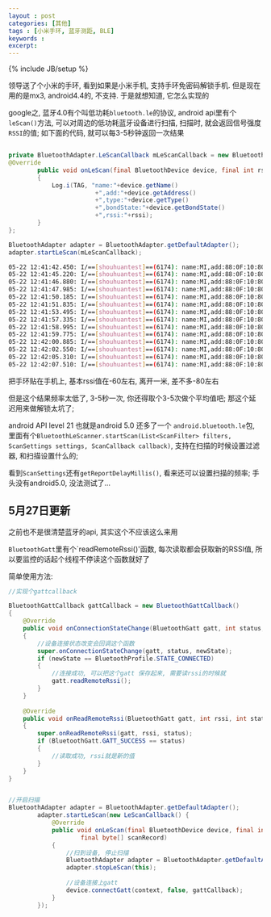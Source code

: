 ```yaml
---
layout : post
categories: [其他]
tags : [小米手环, 蓝牙测距, BLE]
keywords : 
excerpt: 
---
```

{% include JB/setup %}

领导送了个小米的手环, 看到如果是小米手机, 支持手环免密码解锁手机. 但是现在用的是mx3, android4.4的, 不支持. 于是就想知道, 它怎么实现的

google之, 蓝牙4.0有个叫低功耗`bluetooth.le`的协议, android api里有个`leScan()`方法, 可以对周边的低功耗蓝牙设备进行扫描, 扫描时, 就会返回信号强度`RSSI`的值; 如下面的代码, 就可以每3-5秒钟返回一次结果

```java

private BluetoothAdapter.LeScanCallback	mLeScanCallback = new BluetoothAdapter.LeScanCallback() {
@Override
		public void onLeScan(final BluetoothDevice device, final int rssi,final byte[] scanRecord)
		{
			Log.i(TAG, "name:"+device.getName()
						+",add:"+device.getAddress()
						+",type:"+device.getType()
						+",bondState:"+device.getBondState()
						+",rssi:"+rssi);
		}
};

BluetoothAdapter adapter = BluetoothAdapter.getDefaultAdapter();
adapter.startLeScan(mLeScanCallback);

```

```bash
05-22 12:41:42.450: I/==[shouhuantest]==(6174): name:MI,add:88:0F:10:80:A2:4A,type:2,bondState:12,rssi:-59
05-22 12:41:45.220: I/==[shouhuantest]==(6174): name:MI,add:88:0F:10:80:A2:4A,type:2,bondState:12,rssi:-60
05-22 12:41:46.880: I/==[shouhuantest]==(6174): name:MI,add:88:0F:10:80:A2:4A,type:2,bondState:12,rssi:-61
05-22 12:41:47.985: I/==[shouhuantest]==(6174): name:MI,add:88:0F:10:80:A2:4A,type:2,bondState:12,rssi:-58
05-22 12:41:50.185: I/==[shouhuantest]==(6174): name:MI,add:88:0F:10:80:A2:4A,type:2,bondState:12,rssi:-60
05-22 12:41:51.835: I/==[shouhuantest]==(6174): name:MI,add:88:0F:10:80:A2:4A,type:2,bondState:12,rssi:-68
05-22 12:41:53.495: I/==[shouhuantest]==(6174): name:MI,add:88:0F:10:80:A2:4A,type:2,bondState:12,rssi:-80
05-22 12:41:57.335: I/==[shouhuantest]==(6174): name:MI,add:88:0F:10:80:A2:4A,type:2,bondState:12,rssi:-81
05-22 12:41:58.995: I/==[shouhuantest]==(6174): name:MI,add:88:0F:10:80:A2:4A,type:2,bondState:12,rssi:-75
05-22 12:41:59.775: I/==[shouhuantest]==(6174): name:MI,add:88:0F:10:80:A2:4A,type:2,bondState:12,rssi:-73
05-22 12:42:00.885: I/==[shouhuantest]==(6174): name:MI,add:88:0F:10:80:A2:4A,type:2,bondState:12,rssi:-79
05-22 12:42:02.550: I/==[shouhuantest]==(6174): name:MI,add:88:0F:10:80:A2:4A,type:2,bondState:12,rssi:-77
05-22 12:42:05.310: I/==[shouhuantest]==(6174): name:MI,add:88:0F:10:80:A2:4A,type:2,bondState:12,rssi:-78
05-22 12:42:07.510: I/==[shouhuantest]==(6174): name:MI,add:88:0F:10:80:A2:4A,type:2,bondState:12,rssi:-76
```

把手环贴在手机上, 基本rssi值在-60左右, 离开一米, 差不多-80左右

但是这个结果频率太低了, 3-5秒一次, 你还得取个3-5次做个平均值吧; 那这个延迟用来做解锁太坑了;

android API level 21 也就是android 5.0 还多了一个 `android.bluetooth.le`包, 里面有个`BluetoothLeScanner.startScan(List<ScanFilter> filters, ScanSettings settings, ScanCallback callback)`, 支持在扫描的时候设置过滤器, 和扫描设置什么的;

看到`ScanSettings`还有`getReportDelayMillis()`, 看来还可以设置扫描的频率; 手头没有android5.0, 没法测试了...

## 5月27日更新

之前也不是很清楚蓝牙的api, 其实这个不应该这么来用

`BluetoothGatt`里有个`readRemoteRssi()'函数, 每次读取都会获取新的RSSI值, 所以要监控的话起个线程不停读这个函数就好了

简单使用方法:

```java
//实现个gattcallback

BluetoothGattCallback gattCallback = new BluetoothGattCallback()
{
	@Override
	public void onConnectionStateChange(BluetoothGatt gatt, int status, int newState)
	{
		//设备连接状态改变会回调这个函数
		super.onConnectionStateChange(gatt, status, newState);
		if (newState == BluetoothProfile.STATE_CONNECTED)
		{
			//连接成功, 可以把这个gatt 保存起来, 需要读rssi的时候就
			gatt.readRemoteRssi();
		}
	}
	
	@Override
	public void onReadRemoteRssi(BluetoothGatt gatt, int rssi, int status)
	{
		super.onReadRemoteRssi(gatt, rssi, status);
		if (BluetoothGatt.GATT_SUCCESS == status)
		{
			//读取成功, rssi就是新的值
		} 
	}
}


//开启扫描
BluetoothAdapter adapter = BluetoothAdapter.getDefaultAdapter();
		adapter.startLeScan(new LeScanCallback() {
			@Override
			public void onLeScan(final BluetoothDevice device, final int rssi,
					final byte[] scanRecord)
			{
				//扫到设备, 停止扫描
				BluetoothAdapter adapter = BluetoothAdapter.getDefaultAdapter();
				adapter.stopLeScan(this);
				
				//设备连接上gatt
				device.connectGatt(context, false, gattCallback);
			}
		});
```

